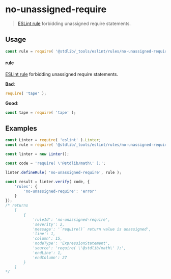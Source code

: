 <!--

@license Apache-2.0

Copyright (c) 2018 The Stdlib Authors.

Licensed under the Apache License, Version 2.0 (the "License");
you may not use this file except in compliance with the License.
You may obtain a copy of the License at

   http://www.apache.org/licenses/LICENSE-2.0

Unless required by applicable law or agreed to in writing, software
distributed under the License is distributed on an "AS IS" BASIS,
WITHOUT WARRANTIES OR CONDITIONS OF ANY KIND, either express or implied.
See the License for the specific language governing permissions and
limitations under the License.

-->

# no-unassigned-require

> [ESLint rule][eslint-rules] forbidding unassigned require statements.

<section class="intro">

</section>

<!-- /.intro -->

<section class="usage">

## Usage

```javascript
const rule = require( '@stdlib/_tools/eslint/rules/no-unassigned-require' );
```

#### rule

[ESLint rule][eslint-rules] forbidding unassigned require statements.

**Bad**:

<!-- eslint-disable stdlib/no-unassigned-require -->

```javascript
require( 'tape' );
```

**Good**:

```javascript
const tape = require( 'tape' );
```

</section>

<!-- /.usage -->

<section class="examples">

## Examples

<!-- eslint no-undef: "error" -->

```javascript
const Linter = require( 'eslint' ).Linter;
const rule = require( '@stdlib/_tools/eslint/rules/no-unassigned-require' );

const linter = new Linter();

const code = 'require( \'@stdlib/math\' );';

linter.defineRule( 'no-unassigned-require', rule );

const result = linter.verify( code, {
    'rules': {
        'no-unassigned-require': 'error'
    }
});
/* returns
    [
        {
            'ruleId': 'no-unassigned-require',
            'severity': 2,
            'message': '`require()` return value is unassigned',
            'line': 1,
            'column': 15,
            'nodeType': 'ExpressionStatement',
            'source': 'require( \'@stdlib/math\' );',
            'endLine': 1,
            'endColumn': 27
        }
    ]
*/
```

</section>

<!-- /.examples -->

<!-- Section for related `stdlib` packages. Do not manually edit this section, as it is automatically populated. -->

<section class="related">

</section>

<!-- /.related -->

<!-- Section for all links. Make sure to keep an empty line after the `section` element and another before the `/section` close. -->

<section class="links">

[eslint-rules]: https://eslint.org/docs/developer-guide/working-with-rules

</section>

<!-- /.links -->
